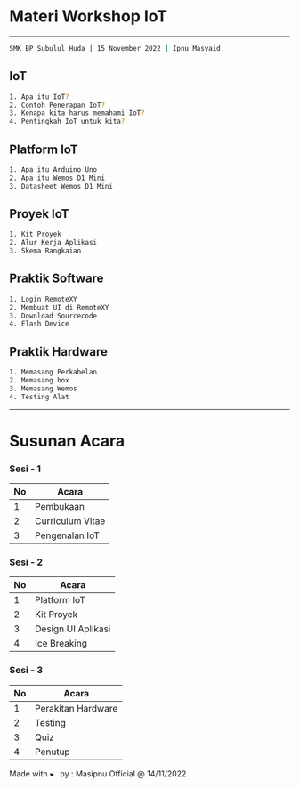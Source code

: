 # Materi Workshop IoT
---------------------------------
```sh
SMK BP Subulul Huda | 15 November 2022 | Ipnu Masyaid
```

## IoT
```sh
1. Apa itu IoT?
2. Contoh Penerapan IoT?
3. Kenapa kita harus memahami IoT?
4. Pentingkah IoT untuk kita?
```

## Platform IoT
```sh
1. Apa itu Arduino Uno
2. Apa itu Wemos D1 Mini
3. Datasheet Wemos D1 Mini
```

## Proyek IoT
```sh
1. Kit Proyek
2. Alur Kerja Aplikasi
3. Skema Rangkaian
```

## Praktik Software
```sh
1. Login RemoteXY
2. Membuat UI di RemoteXY
3. Download Sourcecode
4. Flash Device
```

## Praktik Hardware
```sh
1. Memasang Perkabelan
2. Memasang box
3. Memasang Wemos
4. Testing Alat
```
---------------------------------

# Susunan Acara 

### Sesi - 1
| No | Acara |
| ------ | ------ |
| 1 | Pembukaan |
| 2 | Curriculum Vitae |
| 3 | Pengenalan IoT |

### Sesi - 2
| No | Acara |
| ------ | ------ |
| 1 | Platform IoT |
| 2 | Kit Proyek |
| 3 | Design UI Aplikasi |
| 4 | Ice Breaking |

###  Sesi - 3
| No | Acara |
| ------ | ------ |
| 1 | Perakitan Hardware |
| 2 | Testing |
| 3 | Quiz |
| 4 | Penutup |

Made with ```❤ ``` by : Masipnu Official @ 14/11/2022
